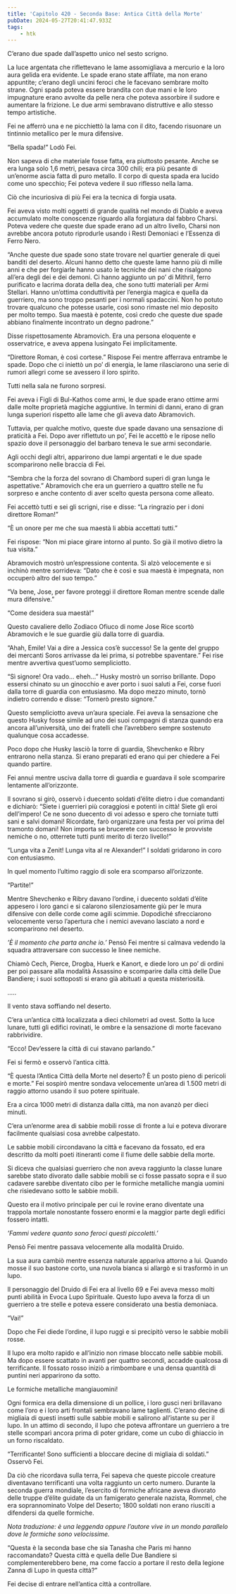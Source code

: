 ```yaml
---
title: 'Capitolo 420 - Seconda Base: Antica Città della Morte'
pubDate: 2024-05-27T20:41:47.933Z
tags:
    - htk
---
```


C’erano due spade dall’aspetto unico nel sesto scrigno.

La luce argentata che riflettevano le lame assomigliava a mercurio e la loro aura gelida era evidente. Le spade erano state affilate, ma non erano appuntite; c’erano degli uncini feroci che le facevano sembrare molto strane. Ogni spada poteva essere brandita con due mani e le loro impugnature erano avvolte da pelle nera che poteva assorbire il sudore e aumentare la frizione. Le due armi sembravano distruttive e allo stesso tempo artistiche.

Fei ne afferrò una e ne picchiettò la lama con il dito, facendo risuonare un tintinnio metallico per le mura difensive.

“Bella spada!” Lodò Fei.

Non sapeva di che materiale fosse fatta, era piuttosto pesante. Anche se era lunga solo 1,6 metri, pesava circa 300 chili; era più pesante di un’enorme ascia fatta di puro metallo. Il corpo di questa spada era lucido come uno specchio; Fei poteva vedere il suo riflesso nella lama.

Ciò che incuriosiva di più Fei era la tecnica di forgia usata.

Fei aveva visto molti oggetti di grande qualità nel mondo di Diablo e aveva accumulato molte conoscenze riguardo alla forgiatura dal fabbro Charsi. Poteva vedere che queste due spade erano ad un altro livello, Charsi non avrebbe ancora potuto riprodurle usando i Resti Demoniaci e l’Essenza di Ferro Nero.

“Anche queste due spade sono state trovare nel quartier generale di quei banditi del deserto. Alcuni hanno detto che queste lame hanno più di mille anni e che per forgiarle hanno usato le tecniche dei nani che risalgono all’era degli dei e dei demoni. Ci hanno aggiunto un po’ di Mithril, ferro purificato e lacrima dorata della dea, che sono tutti materiali per Armi Stellari. Hanno un’ottima conduttività per l’energia magica e quella da guerriero, ma sono troppo pesanti per i normali spadaccini. Non ho potuto trovare qualcuno che potesse usarle, così sono rimaste nel mio deposito per molto tempo. Sua maestà è potente, così credo che queste due spade abbiano finalmente incontrato un degno padrone.”

Disse rispettosamente Abramovich. Era una persona eloquente e osservatrice, e aveva appena lusingato Fei implicitamente.

“Direttore Roman, è così cortese.” Rispose Fei mentre afferrava entrambe le spade. Dopo che ci iniettò un po’ di energia, le lame rilasciarono una serie di rumori allegri come se avessero il loro spirito.

Tutti nella sala ne furono sorpresi.

Fei aveva i Figli di Bul-Kathos come armi, le due spade erano ottime armi dalle molte proprietà magiche aggiuntive. In termini di danni, erano di gran lunga superiori rispetto alle lame che gli aveva dato Abramovich.

Tuttavia, per qualche motivo, queste due spade davano una sensazione di praticità a Fei. Dopo aver riflettuto un po’, Fei le accettò e le ripose nello spazio dove il personaggio del barbaro teneva le sue armi secondarie.

Agli occhi degli altri, apparirono due lampi argentati e le due spade scomparirono nelle braccia di Fei.

“Sembra che la forza del sovrano di Chambord superi di gran lunga le aspettative.” Abramovich che era un guerriero a quattro stelle ne fu sorpreso e anche contento di aver scelto questa persona come alleato.

Fei accettò tutti e sei gli scrigni, rise e disse: “La ringrazio per i doni direttore Roman!”

“È un onore per me che sua maestà li abbia accettati tutti.”

Fei rispose: “Non mi piace girare intorno al punto. So già il motivo dietro la tua visita.”

Abramovich mostrò un’espressione contenta. Si alzò velocemente e si inchinò mentre sorrideva: “Dato che è così e sua maestà è impegnata, non occuperò altro del suo tempo.”

“Va bene, Jose, per favore proteggi il direttore Roman mentre scende dalle mura difensive.”

“Come desidera sua maestà!”

Questo cavaliere dello Zodiaco Ofiuco di nome Jose Rice scortò Abramovich e le sue guardie giù dalla torre di guardia.

“Ahah, Emile! Vai a dire a Jessica cos’è successo! Se la gente del gruppo dei mercanti Soros arrivasse da lei prima, si potrebbe spaventare.” Fei rise mentre avvertiva quest’uomo sempliciotto.

“Sì signore! Ora vado… eheh…” Husky mostrò un sorriso brillante. Dopo essersi chinato su un ginocchio e aver porto i suoi saluti a Fei, corse fuori dalla torre di guardia con entusiasmo. Ma dopo mezzo minuto, tornò indietro correndo e disse: “Tornerò presto signore.”

Questo sempliciotto aveva un’aura speciale. Fei aveva la sensazione che questo Husky fosse simile ad uno dei suoi compagni di stanza quando era ancora all’università, uno dei fratelli che l’avrebbero sempre sostenuto qualunque cosa accadesse.

Poco dopo che Husky lasciò la torre di guardia, Shevchenko e Ribry entrarono nella stanza. Si erano preparati ed erano qui per chiedere a Fei quando partire.

Fei annuì mentre usciva dalla torre di guardia e guardava il sole scomparire lentamente all’orizzonte.

Il sovrano si girò, osservò i duecento soldati d’élite dietro i due comandanti e dichiarò: “Siete i guerrieri più coraggiosi e potenti in città! Siete gli eroi dell’impero! Ce ne sono duecento di voi adesso e spero che torniate tutti sani e salvi domani! Ricordate, farò organizzare una festa per voi prima del tramonto domani! Non importa se brucerete con successo le provviste nemiche o no, otterrete tutti punti merito di terzo livello!”

“Lunga vita a Zenit! Lunga vita al re Alexander!” I soldati gridarono in coro con entusiasmo.

In quel momento l’ultimo raggio di sole era scomparso all’orizzonte.

“Partite!”

Mentre Shevchenko e Ribry davano l’ordine, i duecento soldati d’élite appesero i loro ganci e si calarono silenziosamente giù per le mura difensive con delle corde come agili scimmie. Dopodiché sfrecciarono velocemente verso l’apertura che i nemici avevano lasciato a nord e scomparirono nel deserto.

<em>’È il momento che parta anche io.’</em> Pensò Fei mentre si calmava vedendo la squadra attraversare con successo le linee nemiche.

Chiamò Cech, Pierce, Drogba, Huerk e Kanort, e diede loro un po’ di ordini per poi passare alla modalità Assassino e scomparire dalla città delle Due Bandiere; i suoi sottoposti si erano già abituati a questa misteriosità.

…..

Il vento stava soffiando nel deserto.

C’era un’antica città localizzata a dieci chilometri ad ovest. Sotto la luce lunare, tutti gli edifici rovinati, le ombre e la sensazione di morte facevano rabbrividire.

“Ecco! Dev’essere la città di cui stavano parlando.”

Fei si fermò e osservò l’antica città.

“È questa l’Antica Città della Morte nel deserto? È un posto pieno di pericoli e morte.” Fei sospirò mentre sondava velocemente un’area di 1.500 metri di raggio attorno usando il suo potere spirituale.

Era a circa 1000 metri di distanza dalla città, ma non avanzò per dieci minuti.

C’era un’enorme area di sabbie mobili rosse di fronte a lui e poteva divorare facilmente qualsiasi cosa avrebbe calpestato.

Le sabbie mobili circondavano la città e facevano da fossato, ed era descritto da molti poeti itineranti come il fiume delle sabbie della morte.

Si diceva che qualsiasi guerriero che non aveva raggiunto la classe lunare sarebbe stato divorato dalle sabbie mobili se ci fosse passato sopra e il suo cadavere sarebbe diventato cibo per le formiche metalliche mangia uomini che risiedevano sotto le sabbie mobili.

Questo era il motivo principale per cui le rovine erano diventate una trappola mortale nonostante fossero enormi e la maggior parte degli edifici fossero intatti.

<em>’Fammi vedere quanto sono feroci questi piccoletti.’</em>

Pensò Fei mentre passava velocemente alla modalità Druido.

La sua aura cambiò mentre essenza naturale appariva attorno a lui. Quando mosse il suo bastone corto, una nuvola bianca si allargò e si trasformò in un lupo.

Il personaggio del Druido di Fei era al livello 69 e Fei aveva messo molti punti abilità in Evoca Lupo Spirituale. Questo lupo aveva la forza di un guerriero a tre stelle e poteva essere considerato una bestia demoniaca.

“Vai!”

Dopo che Fei diede l’ordine, il lupo ruggì e si precipitò verso le sabbie mobili rosse.

Il lupo era molto rapido e all’inizio non rimase bloccato nelle sabbie mobili. Ma dopo essere scattato in avanti per quattro secondi, accadde qualcosa di terrificante. Il fossato rosso iniziò a rimbombare e una densa quantità di puntini neri apparirono da sotto.

Le formiche metalliche mangiauomini!

Ogni formica era della dimensione di un pollice, i loro gusci neri brillavano come l’oro e i loro arti frontali sembravano lame taglienti. C’erano decine di migliaia di questi insetti sulle sabbie mobili e salirono all’istante su per il lupo. In un attimo di secondo, il lupo che poteva affrontare un guerriero a tre stelle scomparì ancora prima di poter gridare, come un cubo di ghiaccio in un forno riscaldato.

“Terrificante! Sono sufficienti a bloccare decine di migliaia di soldati.” Osservò Fei.

Da ciò che ricordava sulla terra, Fei sapeva che queste piccole creature diventavano terrificanti una volta raggiunto un certo numero. Durante la seconda guerra mondiale, l’esercito di formiche africane aveva divorato delle truppe d’élite guidate da un famigerato generale nazista, Rommel, che era soprannominato Volpe del Deserto; 1800 soldati non erano riusciti a difendersi da quelle formiche.

<em>Nota traduzione: è una leggenda oppure l’autore vive in un mondo parallelo dove le formiche sono velocissime.</em>

“Questa è la seconda base che sia Tanasha che Paris mi hanno raccomandato? Questa città e quella delle Due Bandiere si complementerebbero bene, ma come faccio a portare il resto della legione Zanna di Lupo in questa città?”

Fei decise di entrare nell’antica città a controllare.
